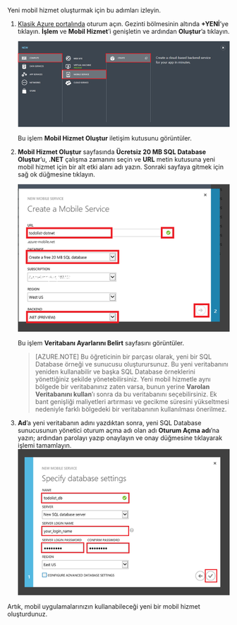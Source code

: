
Yeni mobil hizmet oluşturmak için bu adımları izleyin.

1.  [Klasik Azure portalında](https://manage.windowsazure.com/) oturum açın. Gezinti bölmesinin altında **+YENİ**’ye tıklayın. **İşlem** ve **Mobil Hizmet**’i genişletin ve ardından **Oluştur**’a tıklayın.
    
    ![](./media/mobile-services-dotnet-backend-create-new-service/mobile-create.png)

    Bu işlem **Mobil Hizmet Oluştur** iletişim kutusunu görüntüler.

2.  **Mobil Hizmet Oluştur** sayfasında **Ücretsiz 20 MB SQL Database Oluştur**’u, **.NET** çalışma zamanını seçin ve **URL** metin kutusuna yeni mobil hizmet için bir alt etki alanı adı yazın. Sonraki sayfaya gitmek için sağ ok düğmesine tıklayın.
    
    ![](./media/mobile-services-dotnet-backend-create-new-service/mobile-create-page1.png)

    Bu işlem **Veritabanı Ayarlarını Belirt** sayfasını görüntüler.

    > [AZURE.NOTE] Bu öğreticinin bir parçası olarak, yeni bir SQL Database örneği ve sunucusu oluşturursunuz. Bu yeni veritabanını yeniden kullanabilir ve başka SQL Database örneklerini yönettiğiniz şekilde yönetebilirsiniz. Yeni mobil hizmetle aynı bölgede bir veritabanınız zaten varsa, bunun yerine **Varolan Veritabanını kullan**’ı sonra da bu veritabanını seçebilirsiniz. Ek bant genişliği maliyetleri artırması ve gecikme süresini yükseltmesi nedeniyle farklı bölgedeki bir veritabanının kullanılması önerilmez.

3.  **Ad**’a yeni veritabanın adını yazdıktan sonra, yeni SQL Database sunucusunun yönetici oturum açma adı olan adı **Oturum Açma adı**’na yazın; ardından parolayı yazıp onaylayın ve onay düğmesine tıklayarak işlemi tamamlayın.
    ![](./media/mobile-services-dotnet-backend-create-new-service/mobile-create-page2.png)

Artık, mobil uygulamalarınızın kullanabileceği yeni bir mobil hizmet oluşturdunuz.



<!--HONumber=Jun16_HO2-->


